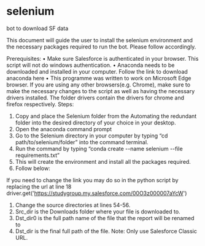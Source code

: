 # selenium
bot to download SF data

This document will guide the user to install the selenium environment and the necessary packages required to run the bot. Please follow accordingly.

Prerequisites:
•	Make sure Salesforce is authenticated in your browser. This script will not do windows authentication.
•	Anaconda needs to be downloaded and installed in your computer. Follow the link to download anaconda here 
•	This programme was written to work on Microsoft Edge browser. If you are using any other browsers(e.g. Chrome), make sure to make the necessary changes to the script as well as having the necessary drivers installed. The folder drivers contain the drivers for chrome and firefox respectively.
Steps:
1.	Copy and place the Selenium folder from the Automating the redundant folder into the desired directory of your choice in your desktop.
2.	Open the anaconda command prompt
3.	Go to the Selenium directory in your computer by typing “cd path/to/selenium/folder” into the command terminal.
4.	Run the command by typing “conda create --name selenium --file requirements.txt”
5.	This will create the environment and install all the packages required.
6.	Follow below:

If you need to change the link you may do so in the python script by replacing the url at line 18
driver.get('https://studygroup.my.salesforce.com/00O3z000007aYcW')

1.	Change the source directories at lines 54-56.
2.	Src_dir is the Downloads folder where your file is downloaded to.
3.	Dst_dir0 is the full path name of the file that the report will be renamed to
4.	Dst_dir is the final full path of the file.
Note: Only use Salesforce Classic URL.
